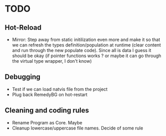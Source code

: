 # TODO

## Hot-Reload
- Mirror: Step away from static initilization even more and make it so that we can refresh the types definition/population at runtime (clear content and run through the new populate code). Since all is data I guess it should be okay (if pointer functions works ? or maybe it can go through the virtual type wrapper, I don't know) 

## Debugging
- Test if we can load natvis file from the project
- Plug back RemedyBG on hot-restart

## Cleaning and coding rules
- Rename Program as Core. Maybe
- Cleanup lowercase/uppercase file names. Decide of some rule